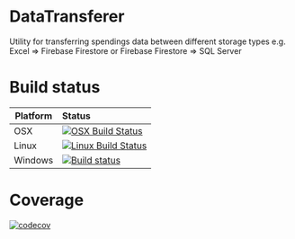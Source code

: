 # DataTransferer
Utility for transferring spendings data between different storage types e.g. Excel => Firebase Firestore or Firebase Firestore => SQL Server


# Build status
Platform | Status
---------|:---------
OSX      | [![OSX Build Status](https://travis-ci-job-status.herokuapp.com/badge/L-Sypniewski/DataTransferer/master/osx)](https://travis-ci.org/L-Sypniewski/DataTransferer)
Linux    | [![Linux Build Status](https://travis-ci-job-status.herokuapp.com/badge/L-Sypniewski/DataTransferer/master/linux)](https://travis-ci.org/L-Sypniewski/DataTransferer)
Windows  | [![Build status](https://ci.appveyor.com/api/projects/status/n6f03lcafr9eqipb/branch/master?svg=true)](https://ci.appveyor.com/project/L-Sypniewski/datatransferer/branch/master)

# Coverage
[![codecov](https://codecov.io/gh/L-Sypniewski/DataTransferer/branch/master/graph/badge.svg)](https://codecov.io/gh/L-Sypniewski/DataTransferer)
